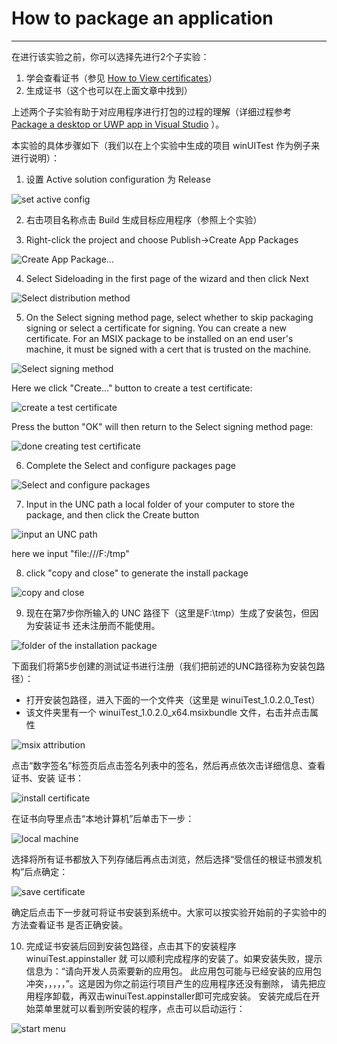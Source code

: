 # How to package an application


***

在进行该实验之前，你可以选择先进行2个子实验：
1. 学会查看证书（参见 [How to View certificates](../../appendix/MSIX/viewCertificates.md)）
2. 生成证书（这个也可以在上面文章中找到）

上述两个子实验有助于对应用程序进行打包的过程的理解（详细过程参考
[Package a desktop or UWP app in Visual Studio](../../appendix/MSIX/packaging-uwp-apps.md)
）。

本实验的具体步骤如下（我们以在上个实验中生成的项目 winUITest 作为例子来进行说明）：


1. 设置 Active solution configuration 为 Release

![set active config](https://i.loli.net/2020/10/07/QLkVA6MpPznxOwY.png)

2. 右击项目名称点击 Build 生成目标应用程序（参照上个实验）

3. Right-click the project and choose Publish->Create App Packages

![Create App Package...](https://i.loli.net/2020/10/07/rREzf5JigKjqMCh.png)

4. Select Sideloading in the first page of the wizard and then click Next

![Select distribution method](https://i.loli.net/2020/10/07/q9hTYeGA2vtcUkN.png)

5. On the Select signing method page, select whether to skip packaging 
signing or select a certificate for signing. You can create a 
new certificate. For an MSIX package to be installed on an end user's 
machine, it must be signed with a cert that is trusted on the machine.

![Select signing method](https://i.loli.net/2020/10/07/69FkBsQ7JXwhyMm.png)

Here we click "Create..." button to create a test certificate:

![create a test certificate](pix/createTestCert.PNG)

Press the button "OK" will then return to the Select signing method page:

![done creating test certificate](https://i.loli.net/2020/10/07/8rbSwtKfFA3XLJC.png)

6. Complete the Select and configure packages page

![Select and configure packages](https://i.loli.net/2020/10/07/wpjCv9gY25VWbTO.png)

7. Input in the UNC path a local folder of your computer to store the package,
and then click the Create button

![input an UNC path](https://i.loli.net/2020/10/07/c42EWHCDpUAelxz.png)

here we input "file:///F:/tmp"

8. click "copy and close" to generate the install package

![copy and close](https://i.loli.net/2020/10/07/W1zMJr6w9xbjvEq.png)

9. 现在在第7步你所输入的 UNC 路径下（这里是F:\tmp）生成了安装包，但因为安装证书
还未注册而不能使用。

![folder of the installation package](https://i.loli.net/2020/10/07/MVscIyPmXSewoFf.png)

下面我们将第5步创建的测试证书进行注册（我们把前述的UNC路径称为安装包路径）：
* 打开安装包路径，进入下面的一个文件夹（这里是 winuiTest_1.0.2.0_Test）
* 该文件夹里有一个 winuiTest_1.0.2.0_x64.msixbundle 文件，右击并点击属性

![msix attribution](https://i.loli.net/2020/10/07/OE7jhzpefJo4YV9.png)

点击“数字签名”标签页后点击签名列表中的签名，然后再点依次击详细信息、查看证书、安装
证书：

![install certificate](https://i.loli.net/2020/10/07/Gxf34dK1OlYVo75.png)

在证书向导里点击“本地计算机”后单击下一步：

![local machine](https://i.loli.net/2020/10/07/RL392UAi4ThGD8O.png)

选择将所有证书都放入下列存储后再点击浏览，然后选择“受信任的根证书颁发机构”后点确定：

![save certificate](https://i.loli.net/2020/10/07/ZW6PjEd5lzrY1mQ.png)

确定后点击下一步就可将证书安装到系统中。大家可以按实验开始前的子实验中的方法查看证书
是否正确安装。

10. 完成证书安装后回到安装包路径，点击其下的安装程序 winuiTest.appinstaller 就
可以顺利完成程序的安装了。如果安装失败，提示信息为：“请向开发人员索要新的应用包。
此应用包可能与已经安装的应用包冲突，，，，，”。这是因为你之前运行项目产生的应用程序还没有删除，
请先把应用程序卸载，再双击winuiTest.appinstaller即可完成安装。
安装完成后在开始菜单里就可以看到所安装的程序，点击可以启动运行：

![start menu](https://i.loli.net/2020/10/07/HbRPI6U4YqeuL1v.png)

